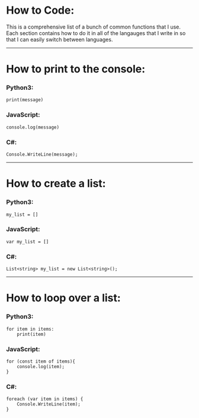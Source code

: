 # How to Code:
This is a comprehensive list of a bunch of common functions that I use. Each section contains how to do it in all of the langauges that I write in so that I can easily switch between languages.

***

# How to print to the console:

### Python3:
```
print(message)
```

### JavaScript:
```
console.log(message)
```

### C#:
```
Console.WriteLine(message);
```

***

# How to create a list:

### Python3:
```
my_list = []
```

### JavaScript:
```
var my_list = []
```

### C#:
```
List<string> my_list = new List<string>(); 
```

***

# How to loop over a list:

### Python3:
```
for item in items:
    print(item)
```

### JavaScript:
```
for (const item of items){
    console.log(item);
}
```

### C#:
```
foreach (var item in items) {
    Console.WriteLine(item);
}
```
